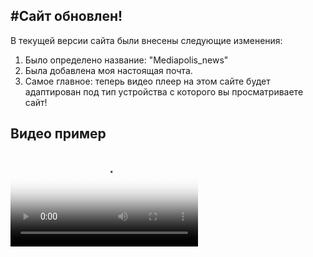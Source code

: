 #Сайт обновлен! 
---
В текущей версии сайта были внесены следующие изменения:
1. Было определено название: "Mediapolis_news" 
2. Была добавлена моя настоящая почта.
3. Самое главное: теперь видео плеер на этом сайте будет адаптирован под тип устройства с которого вы просматриваете сайт!

## Видео пример

<div class="video-container">
    <video controls poster="./preview.jpg">
        <source src="https://drive.google.com/file/d/1B8Eol3OWbF4s1QV4k4s3IbqsTfwBPBon/view?usp=drivesdk" type="video/mp4">
        Ваш браузер не поддерживает видео.
    </video>
</div> 








